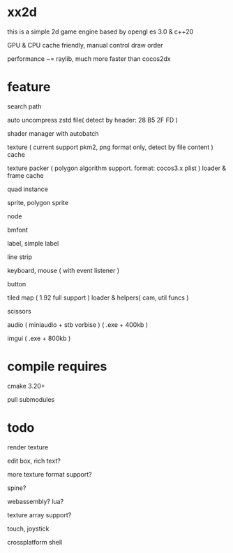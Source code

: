 # xx2d

this is a simple 2d game engine based by opengl es 3.0 & c++20

GPU & CPU cache friendly, manual control draw order

performance ~= raylib, much more faster than cocos2dx


# feature

search path

auto uncompress zstd file( detect by header: 28 B5 2F FD )

shader manager with autobatch

texture ( current support pkm2, png format only, detect by file content ) cache

texture packer ( polygon algorithm support. format: cocos3.x plist ) loader & frame cache

quad instance

sprite, polygon sprite

node

bmfont

label, simple label

line strip

keyboard, mouse ( with event listener )

button

tiled map ( 1.92 full support ) loader & helpers( cam, util funcs )

scissors

audio ( miniaudio + stb vorbise ) ( .exe + 400kb )

imgui ( .exe + 800kb )

# compile requires

cmake 3.20+

pull submodules

# todo

render texture

edit box, rich text?

more texture format support?

spine?

webassembly? lua? 

texture array support?

touch, joystick

crossplatform shell
